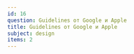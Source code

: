 ```yaml
---
id: 16
question: Guidelines от Google и Apple
title: Guidelines от Google и Apple
subject: design
items: 2
---
```

